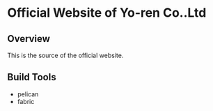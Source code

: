 # Official Website of Yo-ren Co..Ltd 

## Overview
This is the source of the official website.


## Build Tools
- pelican
- fabric


